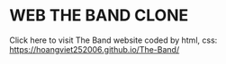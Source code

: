 # WEB THE BAND CLONE
Click here to visit The Band website coded by html, css: https://hoangviet252006.github.io/The-Band/
